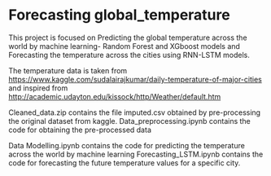# Forecasting global_temperature 
This project is focused on Predicting the global temperature across the world by machine learning- Random Forest and XGboost models
and Forecasting the temperature across the cities using RNN-LSTM models.

The temperature data is taken from https://www.kaggle.com/sudalairajkumar/daily-temperature-of-major-cities and 
inspired from http://academic.udayton.edu/kissock/http/Weather/default.htm

Cleaned_data.zip contains the file imputed.csv obtained by pre-processing the original dataset from kaggle. 
Data_preprocessing.ipynb contains the code for obtaining the pre-processed data

Data Modelling.ipynb contains the code for predicting the temperature across the world by machine learning 
Forecasting_LSTM.ipynb contains the code for forecasting the future temperature values for a specific city.
